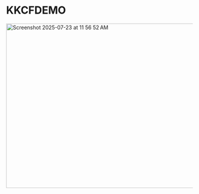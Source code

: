 # KKCFDEMO
<img width="1188" height="445" alt="Screenshot 2025-07-23 at 11 56 52 AM" src="https://github.com/user-attachments/assets/b838420b-ffd3-44a7-83dd-a32f126d59b3" />
